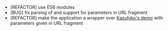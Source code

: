 * [REFACTOR] use ES6 modules
* [BUG] fix parsing of and support for parameters in URL fragment
* [REFACTOR] make the application a wrapper over [Kazuhiko's demo](https://kazuhikoarase.github.io/qrcode-generator/js/demo/) with parameters given in URL fragment
